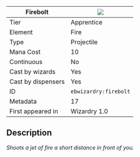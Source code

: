 | Firebolt |![](https://github.com/Electroblob77/Wizardry/blob/1.12.2/src/main/resources/assets/ebwizardry/textures/spells/firebolt.png)|
|---|---|
| Tier | Apprentice |
| Element | Fire |
| Type | Projectile |
| Mana Cost | 10 |
| Continuous | No |
| Cast by wizards | Yes |
| Cast by dispensers | Yes |
| ID | `ebwizardry:firebolt` |
| Metadata | 17 |
| First appeared in | Wizardry 1.0 |
## Description
_Shoots a jet of fire a short distance in front of you._